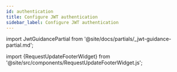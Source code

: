 ```yaml
---
id: authentication
title: Configure JWT authentication
sidebar_label: Configure JWT authentication
---
```


import JwtGuidancePartial from '@site/docs/partials/_jwt-guidance-partial.md';

<JwtGuidancePartial />

import {RequestUpdateFooterWidget} from '@site/src/components/RequestUpdateFooterWidget.js';

<RequestUpdateFooterWidget />